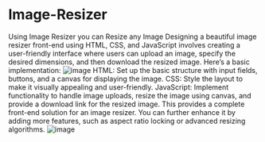# Image-Resizer
Using Image Resizer you can Resize any Image
Designing a beautiful image resizer front-end using HTML, CSS, and JavaScript involves creating a user-friendly interface where users can upload an image,
specify the desired dimensions, and then download the resized image. Here’s a basic implementation:
![image](https://github.com/jeetendrakumar01/Image-Resizer/assets/102826913/b519eef4-5300-4041-a906-f66d8846618a)
HTML: Set up the basic structure with input fields, buttons, and a canvas for displaying the image.
CSS: Style the layout to make it visually appealing and user-friendly.
JavaScript: Implement functionality to handle image uploads, resize the image using canvas, and provide a download link for the resized image.
This provides a complete front-end solution for an image resizer. You can further enhance it by adding more features, such as aspect ratio locking or advanced resizing algorithms.
![image](https://github.com/jeetendrakumar01/Image-Resizer/assets/102826913/e1d586a9-a6fe-4fb7-87eb-2e285a9bb134)
